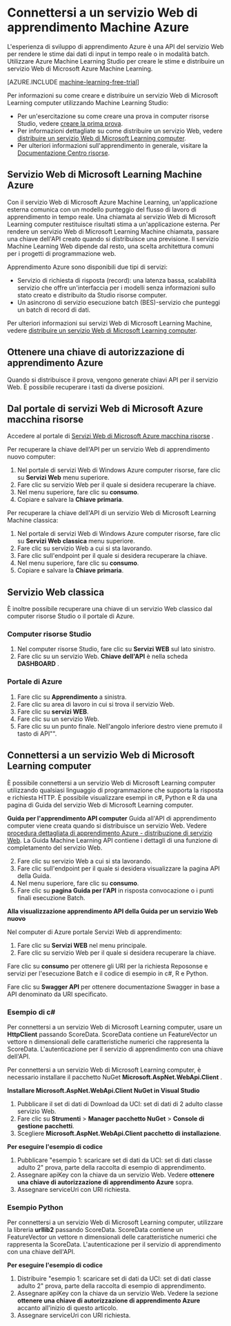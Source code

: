 <properties
    pageTitle="Connettersi a un servizio Web di apprendimento computer | Microsoft Azure"
    description="Con c# o Python, connettersi a un servizio Web di Microsoft Azure Machine Learning mediante una chiave di autorizzazione."
    services="machine-learning"
    documentationCenter=""
    authors="garyericson"
    manager="jhubbard"
    editor="cgronlun" />

<tags
    ms.service="machine-learning"
    ms.workload="data-services"
    ms.tgt_pltfrm="na"
    ms.devlang="na"
    ms.topic="article"
    ms.date="10/10/2016" 
    ms.author="garye" />


# <a name="connect-to-an-azure-machine-learning-web-service"></a>Connettersi a un servizio Web di apprendimento Machine Azure

L'esperienza di sviluppo di apprendimento Azure è una API del servizio Web per rendere le stime dai dati di input in tempo reale o in modalità batch. Utilizzare Azure Machine Learning Studio per creare le stime e distribuire un servizio Web di Microsoft Azure Machine Learning.

[AZURE.INCLUDE [machine-learning-free-trial](../../includes/machine-learning-free-trial.md)]

Per informazioni su come creare e distribuire un servizio Web di Microsoft Learning computer utilizzando Machine Learning Studio:

- Per un'esercitazione su come creare una prova in computer risorse Studio, vedere [creare la prima prova](machine-learning-create-experiment.md).
- Per informazioni dettagliate su come distribuire un servizio Web, vedere [distribuire un servizio Web di Microsoft Learning computer](machine-learning-publish-a-machine-learning-web-service.md).
- Per ulteriori informazioni sull'apprendimento in generale, visitare la [Documentazione Centro risorse](https://azure.microsoft.com/documentation/services/machine-learning/).

## <a name="azure-machine-learning-web-service"></a>Servizio Web di Microsoft Learning Machine Azure ##

Con il servizio Web di Microsoft Azure Machine Learning, un'applicazione esterna comunica con un modello punteggio del flusso di lavoro di apprendimento in tempo reale. Una chiamata al servizio Web di Microsoft Learning computer restituisce risultati stima a un'applicazione esterna. Per rendere un servizio Web di Microsoft Learning Machine chiamata, passare una chiave dell'API creato quando si distribuisce una previsione. Il servizio Machine Learning Web dipende dal resto, una scelta architettura comuni per i progetti di programmazione web.

Apprendimento Azure sono disponibili due tipi di servizi:

- Servizio di richiesta di risposta (record): una latenza bassa, scalabilità servizio che offre un'interfaccia per i modelli senza informazioni sullo stato creato e distribuito da Studio risorse computer.
- Un asincrono di servizio esecuzione batch (BES)-servizio che punteggi un batch di record di dati.

Per ulteriori informazioni sui servizi Web di Microsoft Learning Machine, vedere [distribuire un servizio Web di Microsoft Learning computer](machine-learning-publish-a-machine-learning-web-service.md).

## <a name="get-an-azure-machine-learning-authorization-key"></a>Ottenere una chiave di autorizzazione di apprendimento Azure ##

Quando si distribuisce il prova, vengono generate chiavi API per il servizio Web. È possibile recuperare i tasti da diverse posizioni.

## <a name="from-the-microsoft-azure-machine-learning-web-services-portal"></a>Dal portale di servizi Web di Microsoft Azure macchina risorse

Accedere al portale di [Servizi Web di Microsoft Azure macchina risorse](https://services.azureml.net) .

Per recuperare la chiave dell'API per un servizio Web di apprendimento nuovo computer:

1. Nel portale di servizi Web di Windows Azure computer risorse, fare clic su **Servizi Web** menu superiore.
2. Fare clic su servizio Web per il quale si desidera recuperare la chiave.
3. Nel menu superiore, fare clic su **consumo**.
4. Copiare e salvare la **Chiave primaria**.


Per recuperare la chiave dell'API di un servizio Web di Microsoft Learning Machine classica:

1. Nel portale di servizi Web di Windows Azure computer risorse, fare clic su **Servizi Web classica** menu superiore.
2. Fare clic su servizio Web a cui si sta lavorando.
3. Fare clic sull'endpoint per il quale si desidera recuperare la chiave.
3. Nel menu superiore, fare clic su **consumo**.
4. Copiare e salvare la **Chiave primaria**.

## <a name="classic-web-service"></a>Servizio Web classica ##

 È inoltre possibile recuperare una chiave di un servizio Web classico dal computer risorse Studio o il portale di Azure.

### <a name="machine-learning-studio"></a>Computer risorse Studio ###

1. Nel computer risorse Studio, fare clic su **Servizi WEB** sul lato sinistro.
2. Fare clic su un servizio Web. **Chiave dell'API** è nella scheda **DASHBOARD** .

### <a name="azure-portal"></a>Portale di Azure ###

1. Fare clic su **Apprendimento** a sinistra.
2. Fare clic su area di lavoro in cui si trova il servizio Web.
3. Fare clic su **servizi WEB**.
4. Fare clic su un servizio Web.
5. Fare clic su un punto finale. Nell'angolo inferiore destro viene premuto il tasto di API"".

## <a id="connect"></a>Connettersi a un servizio Web di Microsoft Learning computer

È possibile connettersi a un servizio Web di Microsoft Learning computer utilizzando qualsiasi linguaggio di programmazione che supporta la risposta e richiesta HTTP. È possibile visualizzare esempi in c#, Python e R da una pagina di Guida del servizio Web di Microsoft Learning computer.

**Guida per l'apprendimento API computer** Guida all'API di apprendimento computer viene creata quando si distribuisce un servizio Web. Vedere [procedura dettagliata di apprendimento Azure - distribuzione di servizio Web](machine-learning-walkthrough-5-publish-web-service.md).
La Guida Machine Learning API contiene i dettagli di una funzione di completamento del servizio Web.

2. Fare clic su servizio Web a cui si sta lavorando.
3. Fare clic sull'endpoint per il quale si desidera visualizzare la pagina API della Guida.
3. Nel menu superiore, fare clic su **consumo**.
3. Fare clic su **pagina Guida per l'API** in risposta convocazione o i punti finali esecuzione Batch.

**Alla visualizzazione apprendimento API della Guida per un servizio Web nuovo**

Nel computer di Azure portale Servizi Web di apprendimento:

1. Fare clic su **Servizi WEB** nel menu principale.
2. Fare clic su servizio Web per il quale si desidera recuperare la chiave.

Fare clic su **consumo** per ottenere gli URI per la richiesta Reposonse e servizi per l'esecuzione Batch e il codice di esempio in c#, R e Python.

Fare clic su **Swagger API** per ottenere documentazione Swagger in base a API denominato da URI specificato.

### <a name="c-sample"></a>Esempio di c# ###

Per connettersi a un servizio Web di Microsoft Learning computer, usare un **HttpClient** passando ScoreData. ScoreData contiene un FeatureVector un vettore n dimensionali delle caratteristiche numerici che rappresenta la ScoreData. L'autenticazione per il servizio di apprendimento con una chiave dell'API.

Per connettersi a un servizio Web di Microsoft Learning computer, è necessario installare il pacchetto NuGet **Microsoft.AspNet.WebApi.Client** .

**Installare Microsoft.AspNet.WebApi.Client NuGet in Visual Studio**

1. Pubblicare il set di dati di Download da UCI: set di dati di 2 adulto classe servizio Web.
2. Fare clic su **Strumenti** > **Manager pacchetto NuGet** > **Console di gestione pacchetti**.
2. Scegliere **Microsoft.AspNet.WebApi.Client pacchetto di installazione**.

**Per eseguire l'esempio di codice**

1. Pubblicare "esempio 1: scaricare set di dati da UCI: set di dati classe adulto 2" prova, parte della raccolta di esempio di apprendimento.
2. Assegnare apiKey con la chiave da un servizio Web. Vedere **ottenere una chiave di autorizzazione di apprendimento Azure** sopra.
3. Assegnare serviceUri con URI richiesta.


### <a name="python-sample"></a>Esempio Python ###

Per connettersi a un servizio Web di Microsoft Learning computer, utilizzare la libreria **urllib2** passando ScoreData. ScoreData contiene un FeatureVector un vettore n dimensionali delle caratteristiche numerici che rappresenta la ScoreData. L'autenticazione per il servizio di apprendimento con una chiave dell'API.


**Per eseguire l'esempio di codice**

1. Distribuire "esempio 1: scaricare set di dati da UCI: set di dati classe adulto 2" prova, parte della raccolta di esempio di apprendimento.
2. Assegnare apiKey con la chiave da un servizio Web. Vedere la sezione **ottenere una chiave di autorizzazione di apprendimento Azure** accanto all'inizio di questo articolo.
3. Assegnare serviceUri con URI richiesta.
